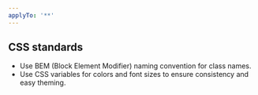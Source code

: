 ```yaml
---
applyTo: '**'
---
```


## CSS standards
- Use BEM (Block Element Modifier) naming convention for class names.
- Use CSS variables for colors and font sizes to ensure consistency and easy theming.
